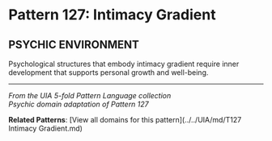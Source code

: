 # Pattern 127: Intimacy Gradient

## PSYCHIC ENVIRONMENT

Psychological structures that embody intimacy gradient require inner development that supports personal growth and well-being.

---

*From the UIA 5-fold Pattern Language collection*  
*Psychic domain adaptation of Pattern 127*

**Related Patterns**: [View all domains for this pattern](../../UIA/md/T127 Intimacy Gradient.md)